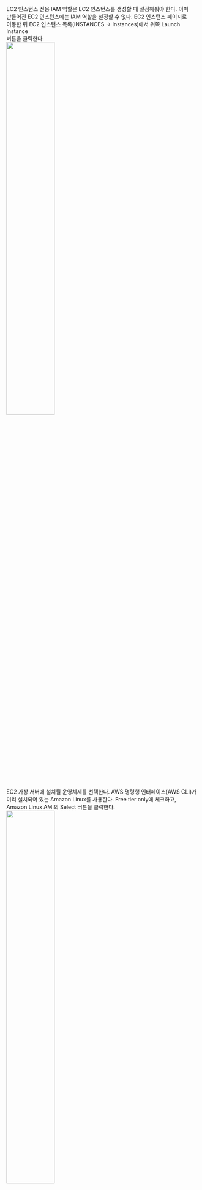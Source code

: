 EC2 인스턴스 전용 IAM 역할은 EC2 인스턴스를 생성할 때 설정해줘야 한다. 이미   
만들어진 EC2 인스턴스에는 IAM 역할을 설정할 수 없다. EC2 인스턴스 페이지로   
이동한 뒤 EC2 인스턴스 목록(INSTANCES -> Instances)에서 위쪽 Launch Instance   
버튼을 클릭한다.  
<img src="https://user-images.githubusercontent.com/33191974/157698130-3f5a769a-9877-40f7-9a0f-aba4e1cd5a35.png" width="50%" height="50%"/>  
EC2 가상 서버에 설치될 운영체제를 선택한다. AWS 명령행 인터페이스(AWS CLI)가  
미리 설치되어 있는 Amazon Linux를 사용한다. Free tier only에 체크하고,   
Amazon Linux AMI의 Select 버튼을 클릭한다.   
<img src="https://user-images.githubusercontent.com/33191974/157698854-296781ef-db39-42e5-8ee9-41c5ef432254.png" width="50%" height="50%"/>   
EC2 인스턴스 유형을 선택한다. 기본적으로 Free tier용인 Micro Instance가 선택되어    
있다. Next: Configure Instance Details 버튼을 클릭한다.  
<img src="https://user-images.githubusercontent.com/33191974/157699315-b3facb7b-2253-46b2-bd71-1453ea890438.png" width="50%" height="50%"/>    
EC2 인스턴스 세부 설정에서 IAM 역할을 설정할 수 있다. IAM role 부분에서  
IAM 역할 목록이 표시된다. 앞에서 생성한 ExampleEC2Role을 선택한다. 나머지   
설정은 기본값 그대로 사용하고 Review and Launch 버튼을 클릭한다(나머지 세부   
설정은 생략한다. 자세한 내용은 'EC2 인스턴스 생성하기'를 참고하기 바란다).  
<img src="https://user-images.githubusercontent.com/33191974/157700919-fb6860d4-3341-4390-8fe3-108adb272b5d.png" width="50%" height="50%"/>     
지금까지 설정한 값들이 정상적으로 설정되었는지 확인한다. 문제가 없다면 Launch  
버튼을 클릭한다.   
<img src="https://user-images.githubusercontent.com/33191974/157701591-b725edec-670c-40df-8da6-d737fc1e1af2.png" width="50%" height="50%"/>  
<img src="https://user-images.githubusercontent.com/33191974/157701847-080e8b4e-396c-4e90-9b9d-5d861459c3c2.png" width="50%" height="50%"/>    
앞에서 EC2 인스턴스를 생성해봤다면 EC2 인스턴스 접속을 위한 키가 이미 있을 것이다.  
awskeypair를 선택한 뒤 | acknowledge that I have...를 체크하고 Launch  
Instances 버튼을 클릭한다(EC2 인스턴스 접속을 위한 키가 없다면 'EC2 인스턴스 
생성하기' 또는 '7장 EC2 인스턴스 접속을 위한 키 쌍'을 참조하여 키를 생성하기   ㅂ
바란다).  
<img src="https://user-images.githubusercontent.com/33191974/157702711-b9ab84ff-d295-4a79-83e6-23fb06273d81.png" width="50%" height="50%"/>   
잠시 기다리면 EC2 인스턴스가 생성되었다는 화면이 나온다. View Instances 버튼을   
클릭한다.  
<img src="https://user-images.githubusercontent.com/33191974/157703356-266d5ea3-620e-449d-8496-514ff808a84b.png" width="50%" height="50%"/>     
EC2 인스턴스가 완전히 생성되었다. 방금 생성한 EC2 인스턴스를 선택하고 아래   
세부 내용에서 Public IP를 확인한다.   
<img src="https://user-images.githubusercontent.com/33191974/157703990-7981c9b0-3e6f-4455-8826-5428c8c5c53c.png" width="50%" height="50%"/>   
SSH로 위에서 확인한 Public IP에 접속한 뒤 다음 명령을 입력한다(SSH 접속 방법은  
'EC2 인스턴스에 접속하기'를 참조하기 바란다). aws s3 ls는 S3의 파일 목록을  
보는 명령이다. 앞에서 생성한 S3 버킷(examplebucket10)의 파일 목록을 출력해보자  
(S3 버킷을 생성하지 않았다면 'S3 버킷 생성하기`, `S3 버킷에 파일 올리기/받기`를  
참조하여 S3 버킷을 생성하고 파일을 올리기 바란다).  
```
[ec2-user@ip-172-31-5-32 ~]$ aws s3 ls s3://cloudfront-test-02
2022-03-04 03:35:43       9571 test.jpg
```
앞에서 IAM 역할에 S3에 접근할 수 있는 Amazon S3 Full Access를 설정했기 때문에   
S3 버킷의 파일 목록을 볼 수 있다. 또한, EC2 인스턴스를 생성할 때 IAM 역할을  
사용하도록 설정했기 때문에 액세스 키와 시크릿 키를 따로 설정하지 않아도  
aws s3 명령이 잘 동작한다.   
  
> #### IAM 역할 삭제  
> EC2 인스턴스에서 IAM 역할을 사용하고 있을 때 IAM 역할을 삭제하면 안된다.  
> IAM 역할을 삭제하는 즉시 EC2 인스턴스에서 AWS 리소스로 접근하는 권한이   
> 사라지니 주의하기 바란다.   

다음 명령을 입력하여 DynamoDB에 접근한다. IAM 역할(ExampleEC2Role)에는  
DynamoDB에 접근할 수 있는 권하이 없기 때문에 Access Denied 에러가 발생한다.   
```
[ec2-user@ip-172-31-5-32 ~]$ aws --region ap-northeast-2 
dynamodb scan --table-name UserLeaderboard
An error occurred (AccessDeniedException) when calling
the Scan operation: User: arn:aws:sts::916803271848:assumed-role
/ExampleEC2Role/i-05fdad24172fc37f3 is not authorized to perform:
dynamodb:Scan on resource: arn:aws:dynamodb:ap-northeast-2:916803271
848:table/UserLeaderboard
```









































